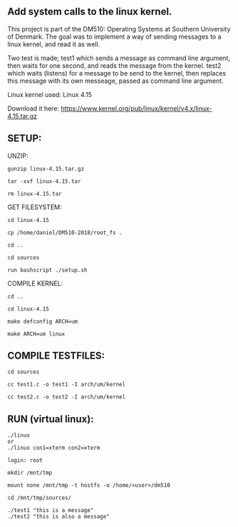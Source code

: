 Add system calls to the linux kernel.
--------------------------------------
This project is part of the DM510: Operating Systems at Southern University of Denmark.
The goal was to implement a way of sending messages to a linux kernel, and read it as well.

Two test is made; test1 which sends a message as command line argument, then waits for one second, and reads the message from the kernel. test2 which waits (listens) for a message to be send to the kernel, then replaces this message with its own messeage, passed as command line argument.

Linux kernel used: Linux 4.15

Download it here: https://www.kernel.org/pub/linux/kernel/v4.x/linux-4.15.tar.gz

SETUP: 
---------
UNZIP:

	gunzip linux-4.15.tar.gz

	tar -xvf linux-4.15.tar

	rm linux-4.15.tar

GET FILESYSTEM:

	cd linux-4.15

	cp /home/daniel/DM510-2018/root_fs .
	
	cd ..
	
	cd sources

	run bashscript ./setup.sh
	
COMPILE KERNEL:

	cd ..
	
	cd linux-4.15

	make defconfig ARCH=um

	make ARCH=um linux
	
COMPILE TESTFILES:
-------------
	
	cd sources
	
	cc test1.c -o test1 -I arch/um/kernel

	cc test2.c -o test2 -I arch/um/kernel

RUN (virtual linux):
--------
	./linux
    or
	./linux con1=xterm con2=xterm
	
	login: root

	mkdir /mnt/tmp

	mount none /mnt/tmp -t hostfs -o /home/<user>/dm510
	
	cd /mnt/tmp/sources/
	
	./test1 "this is a message"
	./test2 "this is also a message"
	




	



